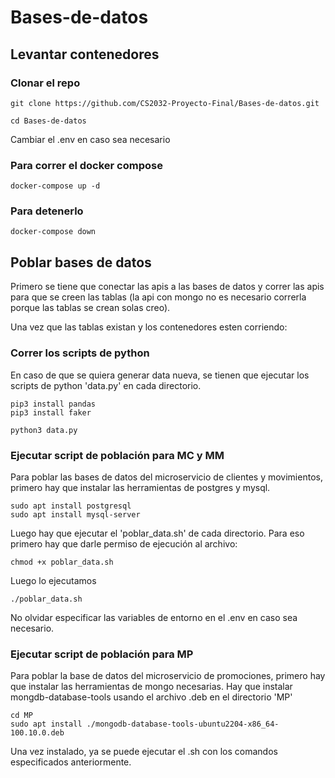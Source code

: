 # Bases-de-datos
## Levantar contenedores
### Clonar el repo
```
git clone https://github.com/CS2032-Proyecto-Final/Bases-de-datos.git

cd Bases-de-datos
```
Cambiar el .env en caso sea necesario
### Para correr el docker compose
```
docker-compose up -d
```
### Para detenerlo
```
docker-compose down
```
## Poblar bases de datos
Primero se tiene que conectar las apis a las bases de datos y correr las apis para que se creen las tablas (la api con mongo no es necesario correrla porque las tablas se crean solas creo).

Una vez que las tablas existan y los contenedores esten corriendo:
### Correr los scripts de python
En caso de que se quiera generar data nueva, se tienen que ejecutar los scripts de python 'data.py' en cada directorio.
```
pip3 install pandas
pip3 install faker

python3 data.py
```
### Ejecutar script de población para MC y MM
Para poblar las bases de datos del microservicio de clientes y movimientos, primero hay que instalar las herramientas de postgres y mysql.

```
sudo apt install postgresql
sudo apt install mysql-server
```

Luego hay que ejecutar el 'poblar_data.sh' de cada directorio. Para eso primero hay que darle permiso de ejecución al archivo:
```
chmod +x poblar_data.sh
```
Luego lo ejecutamos
```
./poblar_data.sh
```
No olvidar especificar las variables de entorno en el .env en caso sea necesario.
### Ejecutar script de población para MP
Para poblar la base de datos del microservicio de promociones, primero hay que instalar las herramientas de mongo necesarias. Hay que instalar mongdb-database-tools usando el archivo .deb en el directorio 'MP'
```
cd MP
sudo apt install ./mongodb-database-tools-ubuntu2204-x86_64-100.10.0.deb
```
Una vez instalado, ya se puede ejecutar el .sh con los comandos especificados anteriormente.